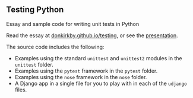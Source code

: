 ## Testing Python
Essay and sample code for writing unit tests in Python

Read the essay at [donkirkby.github.io/testing][site], or see the
[presentation][].

[site]: https://donkirkby.github.io/testing
[presentation]: https://docs.google.com/presentation/d/1xZUsogi29wjoPJI-eKKLAFlVvTAlydrYD8HUWsDrhVk/edit?usp=sharing

The source code includes the following:

* Examples using the standard `unittest` and `unittest2` modules in the `unittest`
    folder.
* Examples using the `pytest` framework in the `pytest` folder.
* Examples using the `nose` framework in the `nose` folder.
* A Django app in a single file for you to play with in each of the `udjango`
    files.
